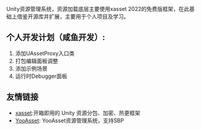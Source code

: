 Unity资源管理系统，资源加载底层主要使用xasset 2022的免费版框架，在此基础上借鉴开源库并扩展，主要用于个人项目及学习。

## 个人开发计划（咸鱼开发）:
1. 添加UAssetProxy入口类
2. 打包编辑面板调整
3. 添加示例场景
4. 运行时Debugger面板

## 友情链接
- [xasset](https://github.com/xasset/xasset):开箱即用的 Unity 资源分包、加密、热更框架
- [YooAsset](https://github.com/fadedFantastic/YooAsset): YooAsset资源管理系统，支持SBP